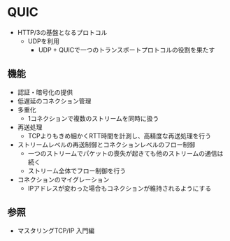 # QUIC
- HTTP/3の基盤となるプロトコル
  - UDPを利用
    - UDP + QUICで一つのトランスポートプロトコルの役割を果たす

## 機能
- 認証・暗号化の提供
- 低遅延のコネクション管理
- 多重化
  - 1コネクションで複数のストリームを同時に扱う
- 再送処理
  - TCPよりもきめ細かくRTT時間を計測し、高精度な再送処理を行う
- ストリームレベルの再送制御とコネクションレベルのフロー制御
  - 一つのストリームでパケットの喪失が起きても他のストリームの通信は続く
  - ストリーム全体でフロー制御を行う
- コネクションのマイグレーション
  - IPアドレスが変わった場合もコネクションが維持されるようにする

## 参照
- マスタリングTCP/IP 入門編
